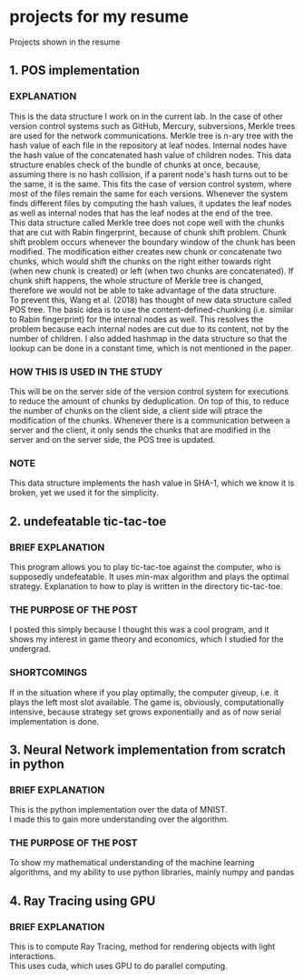 # projects for my resume
Projects shown in the resume

## 1. POS implementation
### EXPLANATION
This is the data structure I work on in the current lab. In the case of other version control systems such as GitHub, Mercury, subversions, Merkle trees are used for the network communications. Merkle tree is n-ary tree with the hash value of each file in the repository at leaf nodes. Internal nodes have the hash value of the concatenated hash value of children nodes. This data structure enables check of the bundle of chunks at once, because, assuming there is no hash collision, if a parent node's hash turns out to be the same, it is the same. This fits the case of version control system, where most of the files remain the same for each versions. Whenever the system finds different files by computing the hash values, it updates the leaf nodes as well as internal nodes that has the leaf nodes at the end of the tree. 
<br />This data structure called Merkle tree does not cope well with the chunks that are cut with Rabin fingerprint, because of chunk shift problem. Chunk shift problem occurs whenever the boundary window of the chunk has been modified. The modification either creates new chunk or concatenate two chunks, which would shift the chunks on the right either towards right (when new chunk is created) or left (when two chunks are concatenated). If chunk shift happens, the whole structure of Merkle tree is changed, therefore we would not be able to take advantage of the data structure. 
<br />To prevent this, Wang et al. (2018) has thought of new data structure called POS tree. The basic idea is to use the content-defined-chunking (i.e. similar to Rabin fingerprint) for the internal nodes as well. This resolves the problem because each internal nodes are cut due to its content, not by the number of children. I also added hashmap in the data structure so that the lookup can be done in a constant time, which is not mentioned in the paper. 

### HOW THIS IS USED IN THE STUDY
This will be on the server side of the version control system for executions to reduce the amount of chunks by deduplication. On top of this, to reduce the number of chunks on the client side, a client side will ptrace the modification of the chunks. Whenever there is a communication between a server and the client, it only sends the chunks that are modified in the server and on the server side, the POS tree is updated.

### NOTE
This data structure implements the hash value in SHA-1, which we know it is broken, yet we used it for the simplicity. 

## 2. undefeatable tic-tac-toe
### BRIEF EXPLANATION
This program allows you to play tic-tac-toe against the computer, who is supposedly undefeatable. 
It uses min-max algorithm and plays the optimal strategy. Explanation to how to play is written in the directory tic-tac-toe. 

### THE PURPOSE OF THE POST
I posted this simply because I thought this was a cool program, and it shows my interest in game theory and economics, which I studied for the undergrad. 

### SHORTCOMINGS
If in the situation where if you play optimally, the computer giveup, i.e. it plays the left most slot available. 
The game is, obviously, computationally intensive, because strategy set grows exponentially and as of now serial implementation is done. 

## 3. Neural Network implementation from scratch in python
### BRIEF EXPLANATION 
This is the python implementation over the data of MNIST.  
I made this to gain more understanding over the algorithm. 

### THE PURPOSE OF THE POST
To show my mathematical understanding of the machine learning algorithms, and my ability to use python libraries, mainly numpy and pandas 
 
## 4. Ray Tracing using GPU
### BRIEF EXPLANATION
This is to compute Ray Tracing, method for rendering objects with light interactions.  
This uses cuda, which uses GPU to do parallel computing.

